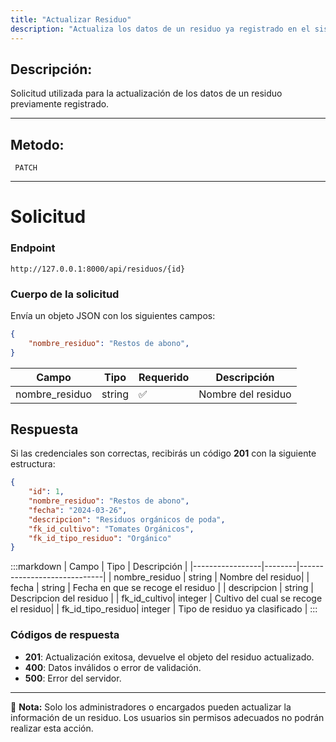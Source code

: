 ```yaml
---
title: "Actualizar Residuo"
description: "Actualiza los datos de un residuo ya registrado en el sistema."
---
```


## Descripción:

Solicitud utilizada para la actualización de los datos de un residuo previamente registrado.

---

## Metodo:
```
 PATCH
```
---


# **Solicitud**

### **Endpoint**
```
http://127.0.0.1:8000/api/residuos/{id}
```
### **Cuerpo de la solicitud**
Envía un objeto JSON con los siguientes campos:

```json
{
    "nombre_residuo": "Restos de abono",
}
```

| Campo           | Tipo   | Requerido | Descripción                |
|---------------- |--------|-----------|-----------------------------|
| nombre_residuo  | string | ✅       | Nombre del residuo|



## **Respuesta**

Si las credenciales son correctas, recibirás un código **201** con la siguiente estructura:

```json
{
    "id": 1,
    "nombre_residuo": "Restos de abono",
    "fecha": "2024-03-26",
    "descripcion": "Residuos orgánicos de poda",
    "fk_id_cultivo": "Tomates Orgánicos",
    "fk_id_tipo_residuo": "Orgánico"
}
```

:::markdown
| Campo           | Tipo   | Descripción                |
|-----------------|--------|-----------------------------|
| nombre_residuo  | string | Nombre del residuo|
| fecha           | string | Fecha en que se recoge el residuo     |
| descripcion     | string | Descripcion del residuo |
| fk_id_cultivo| integer | Cultivo del cual se recoge el residuo|
| fk_id_tipo_residuo| integer | Tipo de residuo ya clasificado |
:::


### **Códigos de respuesta**
- **201**: Actualización exitosa, devuelve el objeto del residuo actualizado.
- **400**: Datos inválidos o error de validación.
- **500**: Error del servidor.

---

📄 **Nota:** Solo los administradores o encargados pueden actualizar la información de un residuo. Los usuarios sin permisos adecuados no podrán realizar esta acción.

